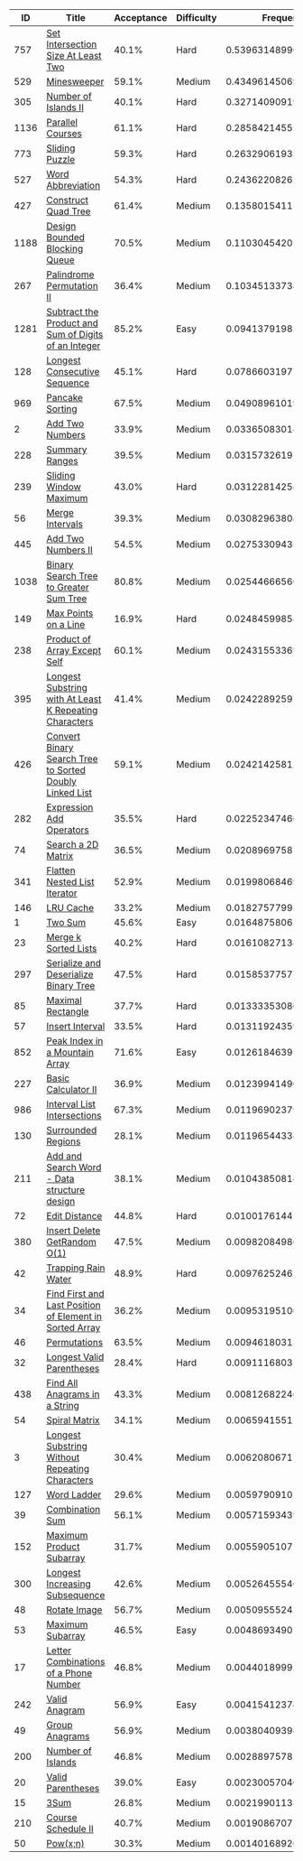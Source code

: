 |ID|Title|Acceptance|Difficulty|Frequency|
|----|-----|----|---|---|
|757|[Set Intersection Size At Least Two]( https://leetcode.com/problems/set-intersection-size-at-least-two)|40.1%|Hard|0.5396314899631808|
|529|[Minesweeper]( https://leetcode.com/problems/minesweeper)|59.1%|Medium|0.4349614506910173|
|305|[Number of Islands II]( https://leetcode.com/problems/number-of-islands-ii)|40.1%|Hard|0.32714090919232863|
|1136|[Parallel Courses]( https://leetcode.com/problems/parallel-courses)|61.1%|Hard|0.2858421455297737|
|773|[Sliding Puzzle]( https://leetcode.com/problems/sliding-puzzle)|59.3%|Hard|0.26329061932762177|
|527|[Word Abbreviation]( https://leetcode.com/problems/word-abbreviation)|54.3%|Hard|0.24362208265775043|
|427|[Construct Quad Tree]( https://leetcode.com/problems/construct-quad-tree)|61.4%|Medium|0.13580154115906176|
|1188|[Design Bounded Blocking Queue]( https://leetcode.com/problems/design-bounded-blocking-queue)|70.5%|Medium|0.11030454201470608|
|267|[Palindrome Permutation II]( https://leetcode.com/problems/palindrome-permutation-ii)|36.4%|Medium|0.10345133738802471|
|1281|[Subtract the Product and Sum of Digits of an Integer]( https://leetcode.com/problems/subtract-the-product-and-sum-of-digits-of-an-integer)|85.2%|Easy|0.09413791982746433|
|128|[Longest Consecutive Sequence]( https://leetcode.com/problems/longest-consecutive-sequence)|45.1%|Hard|0.0786603197723907|
|969|[Pancake Sorting]( https://leetcode.com/problems/pancake-sorting)|67.5%|Medium|0.04908961019652358|
|2|[Add Two Numbers]( https://leetcode.com/problems/add-two-numbers)|33.9%|Medium|0.033650830145699084|
|228|[Summary Ranges]( https://leetcode.com/problems/summary-ranges)|39.5%|Medium|0.03157326191609021|
|239|[Sliding Window Maximum]( https://leetcode.com/problems/sliding-window-maximum)|43.0%|Hard|0.031228142547585713|
|56|[Merge Intervals]( https://leetcode.com/problems/merge-intervals)|39.3%|Medium|0.030829638084076787|
|445|[Add Two Numbers II]( https://leetcode.com/problems/add-two-numbers-ii)|54.5%|Medium|0.02753309435998931|
|1038|[Binary Search Tree to Greater Sum Tree]( https://leetcode.com/problems/binary-search-tree-to-greater-sum-tree)|80.8%|Medium|0.025446665661164262|
|149|[Max Points on a Line]( https://leetcode.com/problems/max-points-on-a-line)|16.9%|Hard|0.02484599858653081|
|238|[Product of Array Except Self]( https://leetcode.com/problems/product-of-array-except-self)|60.1%|Medium|0.024315533698358247|
|395|[Longest Substring with At Least K Repeating Characters]( https://leetcode.com/problems/longest-substring-with-at-least-k-repeating-characters)|41.4%|Medium|0.024228925974379843|
|426|[Convert Binary Search Tree to Sorted Doubly Linked List]( https://leetcode.com/problems/convert-binary-search-tree-to-sorted-doubly-linked-list)|59.1%|Medium|0.024214258120594613|
|282|[Expression Add Operators]( https://leetcode.com/problems/expression-add-operators)|35.5%|Hard|0.022523474667082946|
|74|[Search a 2D Matrix]( https://leetcode.com/problems/search-a-2d-matrix)|36.5%|Medium|0.020896975877216107|
|341|[Flatten Nested List Iterator]( https://leetcode.com/problems/flatten-nested-list-iterator)|52.9%|Medium|0.019980684690483426|
|146|[LRU Cache]( https://leetcode.com/problems/lru-cache)|33.2%|Medium|0.01827577993873683|
|1|[Two Sum]( https://leetcode.com/problems/two-sum)|45.6%|Easy|0.016487580637467636|
|23|[Merge k Sorted Lists]( https://leetcode.com/problems/merge-k-sorted-lists)|40.2%|Hard|0.016108271385328228|
|297|[Serialize and Deserialize Binary Tree]( https://leetcode.com/problems/serialize-and-deserialize-binary-tree)|47.5%|Hard|0.01585377577217724|
|85|[Maximal Rectangle]( https://leetcode.com/problems/maximal-rectangle)|37.7%|Hard|0.013333530869465187|
|57|[Insert Interval]( https://leetcode.com/problems/insert-interval)|33.5%|Hard|0.013119243592498872|
|852|[Peak Index in a Mountain Array]( https://leetcode.com/problems/peak-index-in-a-mountain-array)|71.6%|Easy|0.012618463959211509|
|227|[Basic Calculator II]( https://leetcode.com/problems/basic-calculator-ii)|36.9%|Medium|0.01239941490503826|
|986|[Interval List Intersections]( https://leetcode.com/problems/interval-list-intersections)|67.3%|Medium|0.011969023795320735|
|130|[Surrounded Regions]( https://leetcode.com/problems/surrounded-regions)|28.1%|Medium|0.011965443385675322|
|211|[Add and Search Word - Data structure design]( https://leetcode.com/problems/add-and-search-word-data-structure-design)|38.1%|Medium|0.010438508143923443|
|72|[Edit Distance]( https://leetcode.com/problems/edit-distance)|44.8%|Hard|0.010017614452317782|
|380|[Insert Delete GetRandom O(1)]( https://leetcode.com/problems/insert-delete-getrandom-o1)|47.5%|Medium|0.009820849864094454|
|42|[Trapping Rain Water]( https://leetcode.com/problems/trapping-rain-water)|48.9%|Hard|0.009762524655659178|
|34|[Find First and Last Position of Element in Sorted Array]( https://leetcode.com/problems/find-first-and-last-position-of-element-in-sorted-array)|36.2%|Medium|0.009531951009811851|
|46|[Permutations]( https://leetcode.com/problems/permutations)|63.5%|Medium|0.009461803137288448|
|32|[Longest Valid Parentheses]( https://leetcode.com/problems/longest-valid-parentheses)|28.4%|Hard|0.009111680351255843|
|438|[Find All Anagrams in a String]( https://leetcode.com/problems/find-all-anagrams-in-a-string)|43.3%|Medium|0.008126822460497498|
|54|[Spiral Matrix]( https://leetcode.com/problems/spiral-matrix)|34.1%|Medium|0.0065941551175130245|
|3|[Longest Substring Without Repeating Characters]( https://leetcode.com/problems/longest-substring-without-repeating-characters)|30.4%|Medium|0.006208067119374334|
|127|[Word Ladder]( https://leetcode.com/problems/word-ladder)|29.6%|Medium|0.005979091056058075|
|39|[Combination Sum]( https://leetcode.com/problems/combination-sum)|56.1%|Medium|0.005715934396440999|
|152|[Maximum Product Subarray]( https://leetcode.com/problems/maximum-product-subarray)|31.7%|Medium|0.005590510716885066|
|300|[Longest Increasing Subsequence]( https://leetcode.com/problems/longest-increasing-subsequence)|42.6%|Medium|0.005264555460003242|
|48|[Rotate Image]( https://leetcode.com/problems/rotate-image)|56.7%|Medium|0.0050955524266001265|
|53|[Maximum Subarray]( https://leetcode.com/problems/maximum-subarray)|46.5%|Easy|0.004869349014182134|
|17|[Letter Combinations of a Phone Number]( https://leetcode.com/problems/letter-combinations-of-a-phone-number)|46.8%|Medium|0.0044018999217624675|
|242|[Valid Anagram]( https://leetcode.com/problems/valid-anagram)|56.9%|Easy|0.004154123743115972|
|49|[Group Anagrams]( https://leetcode.com/problems/group-anagrams)|56.9%|Medium|0.0038040939835560453|
|200|[Number of Islands]( https://leetcode.com/problems/number-of-islands)|46.8%|Medium|0.0028897578265903614|
|20|[Valid Parentheses]( https://leetcode.com/problems/valid-parentheses)|39.0%|Easy|0.0023005704055949323|
|15|[3Sum]( https://leetcode.com/problems/3sum)|26.8%|Medium|0.0021990113314367685|
|210|[Course Schedule II]( https://leetcode.com/problems/course-schedule-ii)|40.7%|Medium|0.0019086707135282834|
|50|[Pow(x;n)]( https://leetcode.com/problems/powx-n)|30.3%|Medium|0.0014016892647828818|
